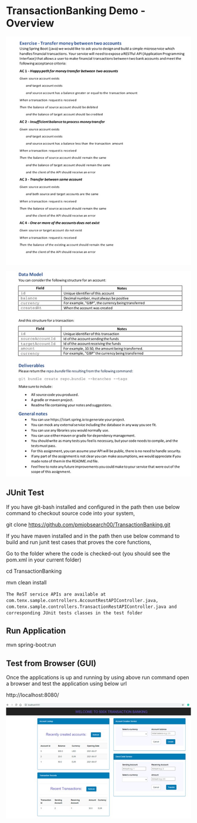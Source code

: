 # TransactionBanking Demo - Overview

![project-description1](doc/ProblemDesc1.jpg)

![project-description1](doc/ProblemDesc2.jpg)


JUnit Test
------------------

If you have git-bash installed and configured in the path then use below command to checkout source code into your system,

git clone https://github.com/pmjobsearch00/TransactionBanking.git

If you have maven installed and in the path then use below command to build and run junit test cases that proves the core functions,

Go to the folder where the code is checked-out (you should see the pom.xml in your current folder)

cd TransactionBanking

mvn clean install

`The ReST service APIs are available at com.tenx.sample.controllers.AccountRestAPIController.java,  com.tenx.sample.controllers.TransactionRestAPIController.java and corresponding JUnit tests classes in the test folder`


Run Application
--------------------------
mvn spring-boot:run

Test from Browser (GUI)
-------------------------

Once the applications is up and running by using above run command open a browser and test the application using below url

http://localhost:8080/



![newOrder](doc/GUITest.jpg)

